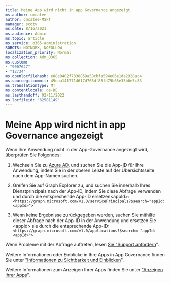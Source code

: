 ```yaml
---
title: Meine App wird nicht in app Governance angezeigt
ms.author: cmcatee
author: cmcatee-MSFT
manager: scotv
ms.date: 8/16/2021
ms.audience: Admin
ms.topic: article
ms.service: o365-administration
ROBOTS: NOINDEX, NOFOLLOW
localization_priority: Normal
ms.collection: Adm_O365
ms.custom:
- "9007647"
- "12734"
ms.openlocfilehash: e88e0402f7338859a58cbfa594e06e1da2928ac4
ms.sourcegitcommit: 49eaa1417714617d768df85fd79b65e35b6e5c83
ms.translationtype: MT
ms.contentlocale: de-DE
ms.lasthandoff: 02/11/2022
ms.locfileid: "62581149"
---
```

# <a name="my-app-isnt-showing-up-in-app-governance"></a>Meine App wird nicht in app Governance angezeigt

Wenn Ihre Anwendung nicht in der App-Governance angezeigt wird, überprüfen Sie Folgendes:

1. Wechseln Sie zu [Azure AD](https://aad.portal.azure.com/), und suchen Sie die App-ID für Ihre Anwendung, indem Sie in der oberen Leiste auf der Übersichtsseite nach dem App-Namen suchen.

1. Greifen Sie auf Graph Explorer zu, und suchen Sie innerhalb Ihres Dienstprinzipals nach der App-ID, indem Sie diese Abfrage verwenden und durch die entsprechende App-ID ersetzen\<appId\>:`<https://graph.microsoft.com/v1.0/servicePrincipals?$search="appId:<appId>">`

1. Wenn keine Ergebnisse zurückgegeben werden, suchen Sie mithilfe dieser Abfrage nach der App-ID in der Anwendung und ersetzen Sie \<appId\> sie durch die entsprechende App-ID:  `<https://graph.microsoft.com/v1.0/applications?$search= "appId:<appId>">`

Wenn Probleme mit der Abfrage auftreten, lesen [Sie "Support anfordern](https://docs.microsoft.com/microsoft-365/business-video/get-help-support)". 

Weitere Informationen oder Einblicke in Ihre Apps in App Governance finden Sie unter ["Informationen zu Sichtbarkeit und Einblicken](https://docs.microsoft.com/microsoft-365/compliance/app-governance-visibility-insights-overview)".

Weitere Informationen zum Anzeigen Ihrer Apps finden Sie unter ["Anzeigen Ihrer Apps](https://docs.microsoft.com/microsoft-365/compliance/app-governance-visibility-insights-view-apps)".
